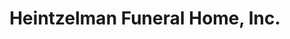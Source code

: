 ---
title: "Heintzelman Funeral Home, Inc."
url: /schnecksville/heintzelman-funeral-home-inc/
shop: funeral directors
---